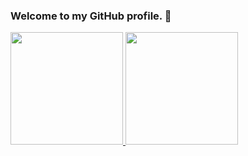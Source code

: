 ### Welcome to my GitHub profile. 👋
 <div>
  <a href="https://github.com/guilhermeollopes">
  <img height="180em" src="https://github-readme-stats.vercel.app/api?username=guilhermeollopes&show_icons=true&theme=radical&include_all_commits=true&count_private=true"/>
  <img height="180em" src="https://github-readme-stats.vercel.app/api/top-langs/?username=guilhermeollopes&layout=compact&langs_count=7&theme=radical"/>
</div>
